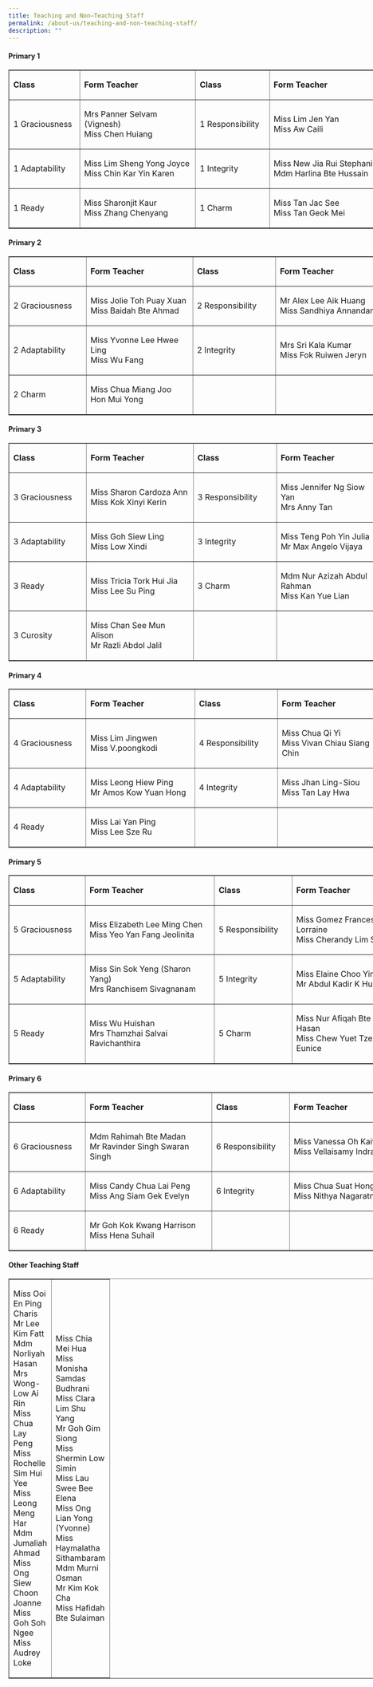 ```yaml
---
title: Teaching and Non–Teaching Staff
permalink: /about-us/teaching-and-non-teaching-staff/
description: ""
---
```

#### Primary 1

<table border="1" cellpadding="0" cellspacing="0" style="width:759px;" width="759">
	<tbody>
		<tr>
			<td style="width:130px;">
			<p><strong>Class</strong></p>
			</td>
			<td style="width:244px;">
			<p><strong>Form Teacher</strong></p>
			</td>
			<td style="width:137px;">
			<p><strong>Class</strong></p>
			</td>
			<td style="width:247px;">
			<p><strong>Form Teacher</strong></p>
			</td>
		</tr>
		<tr>
			<td style="width:60px;">
			<p>1 Graciousness</p>
			</td>
			<td style="width:60px;">
			<p>Mrs Panner Selvam (Vignesh)<br />
			Miss Chen Huiang</p>
			</td>
			<td style="width:60px;">
			<p>1 Responsibility</p>
			</td>
			<td style="width:60px;">
			<p>Miss Lim Jen Yan<br />
			Miss Aw Caili</p>
			</td>
		</tr>
		<tr>
			<td>
			<p>1 Adaptability</p>
			</td>
			<td>
			<p>Miss Lim Sheng Yong Joyce<br />
			Miss Chin Kar Yin Karen&nbsp;</p>
			</td>
			<td>
			<p>1 Integrity&nbsp;</p>
			</td>
			<td>
			<p>Miss New Jia Rui Stephanie<br />
			Mdm Harlina Bte Hussain&nbsp;</p>
			</td>
		</tr>
		<tr>
			<td>
			<p>1 Ready</p>
			</td>
			<td>
			<p>Miss Sharonjit Kaur<br />
			Miss Zhang Chenyang&nbsp;</p>
			</td>
			<td>
			<p>1 Charm&nbsp;</p>
			</td>
			<td>
			<p>Miss Tan Jac See<br>
			Miss Tan Geok Mei&nbsp;</p>
			</td>
		</tr>
	</tbody>
</table>

#### Primary 2

<table border="1" cellpadding="0" cellspacing="0" style="width:757px;" width="757">
	<tbody>
		<tr>
			<td style="width:145px;">
			<p><strong>Class</strong></p>
			</td>
			<td style="width:225px;">
			<p><strong>Form Teacher</strong></p>
			</td>
			<td style="width:159px;">
			<p><strong>Class</strong></p>
			</td>
			<td style="width:228px;">
			<p><strong>Form Teacher</strong></p>
			</td>
		</tr>
		<tr>
			<td style="width:60px;">
			<p>2 Graciousness</p>
			</td>
			<td style="width:60px;">
			<p>Miss Jolie Toh Puay Xuan<br />
			Miss Baidah Bte Ahmad</p>
			</td>
			<td style="width:60px;">
			<p>2 Responsibility</p>
			</td>
			<td style="width:60px;">
			<p>Mr Alex Lee Aik Huang<br />
			Miss Sandhiya Annandan</p>
			</td>
		</tr>
		<tr>
			<td>
			<p>2 Adaptability</p>
			</td>
			<td>
			<p>Miss Yvonne Lee Hwee Ling<br />
			Miss Wu Fang&nbsp;</p>
			</td>
			<td>
			<p>2 Integrity&nbsp;</p>
			</td>
			<td>
			<p>Mrs Sri Kala Kumar<br />
			Miss Fok Ruiwen Jeryn&nbsp;</p>
			</td>
		</tr>
		<tr>
			<td>
			<p>2 Charm</p>
			</td>
			<td>
			<p>Miss Chua Miang Joo<br />
			Hon Mui Yong&nbsp;</p>
			</td>
			<td>
			<p>&nbsp;</p>
			</td>
			<td>&nbsp;</td>
		</tr>
	</tbody>
</table>

#### Primary 3

<table border="1" cellpadding="0" cellspacing="0" style="width:757px;" width="757">
	<tbody>
		<tr>
			<td style="width:145px;">
			<p><strong>Class</strong></p>
			</td>
			<td style="width:225px;">
			<p><strong>Form Teacher</strong></p>
			</td>
			<td style="width:159px;">
			<p><strong>Class</strong></p>
			</td>
			<td style="width:228px;">
			<p><strong>Form Teacher</strong></p>
			</td>
		</tr>
		<tr>
			<td style="width:60px;">
			<p>3 Graciousness</p>
			</td>
			<td style="width:60px;">
			<p>Miss Sharon Cardoza Ann<br />
			Miss Kok Xinyi Kerin</p>
			</td>
			<td style="width:60px;">
			<p>3 Responsibility</p>
			</td>
			<td style="width:60px;">
			<p>Miss Jennifer Ng Siow Yan<br />
			Mrs Anny Tan</p>
			</td>
		</tr>
		<tr>
			<td>
			<p>3 Adaptability</p>
			</td>
			<td>
			<p>Miss Goh Siew Ling<br />
			Miss Low Xindi&nbsp;</p>
			</td>
			<td>
			<p>3 Integrity&nbsp;</p>
			</td>
			<td>
			<p>Miss Teng Poh Yin Julia <br>
		Mr Max Angelo Vijaya&nbsp;</p>
			</td>
		</tr>
		<tr>
			<td>
			<p>3 Ready</p>
			</td>
			<td>
			<p>Miss Tricia Tork Hui Jia<br />
			Miss Lee Su Ping&nbsp;</p>
			</td>
			<td>
			<p>3 Charm&nbsp;</p>
			</td>
			<td>
			<p>Mdm Nur Azizah Abdul Rahman<br />
			Miss Kan Yue Lian&nbsp;</p>
			</td>
		</tr>
		<tr>
			<td>
			<p>3 Curosity&nbsp;</p>
			</td>
			<td>
			<p>Miss Chan See Mun Alison<br />
			Mr Razli Abdol Jalil&nbsp;</p>
			</td>
			<td>
			<p align="center">&nbsp;</p>
			</td>
			<td>
			<p align="center">&nbsp;</p>
			</td>
		</tr>
	</tbody>
</table>

#### Primary 4

<table border="1" cellpadding="0" cellspacing="0" style="width:757px;" width="757">
	<tbody>
		<tr>
			<td style="width:145px;">
			<p><strong>Class</strong></p>
			</td>
			<td style="width:225px;">
			<p><strong>Form Teacher</strong></p>
			</td>
			<td style="width:159px;">
			<p><strong>Class</strong></p>
			</td>
			<td style="width:228px;">
			<p><strong>Form Teacher</strong></p>
			</td>
		</tr>
		<tr>
			<td style="width:60px;">
			<p>4 Graciousness</p>
			</td>
			<td style="width:60px;">
			<p>Miss Lim Jingwen<br />
			Miss V.poongkodi</p>
			</td>
			<td style="width:60px;">
			<p>4 Responsibility</p>
			</td>
			<td style="width:60px;">
			<p>Miss Chua Qi Yi<br />
			Miss Vivan Chiau Siang Chin</p>
			</td>
		</tr>
		<tr>
			<td>
			<p>4 Adaptability</p>
			</td>
			<td>
			<p>Miss Leong Hiew Ping<br />
			Mr Amos Kow Yuan Hong</p>
			</td>
			<td>
			<p>4 Integrity&nbsp;</p>
			</td>
			<td>
			<p>Miss Jhan Ling-Siou<br />
			Miss Tan Lay Hwa&nbsp;</p>
			</td>
		</tr>
		<tr>
			<td>
			<p>4 Ready</p>
			</td>
			<td>
			<p>Miss Lai Yan Ping<br />
			Miss Lee Sze Ru&nbsp;</p>
			</td>
			<td>&nbsp;</td>
			<td>&nbsp;</td>
		</tr>
	</tbody>
</table>

#### Primary 5

<table border="1" cellpadding="0" cellspacing="0" style="width:789px;" width="789">
	<tbody>
		<tr>
			<td style="width:143px;">
			<p><strong>Class</strong></p>
			</td>
			<td style="width:271px;">
			<p><strong>Form Teacher</strong></p>
			</td>
			<td style="width:146px;">
			<p><strong>Class</strong></p>
			</td>
			<td style="width:228px;">
			<p><strong>Form Teacher</strong></p>
			</td>
		</tr>
		<tr>
			<td style="width:60px;">
			<p>5 Graciousness</p>
			</td>
			<td style="width:60px;">
			<p>Miss Elizabeth Lee Ming Chen<br />
			Miss Yeo Yan Fang Jeolinita</p>
			</td>
			<td style="width:60px;">
			<p>5 Responsibility</p>
			</td>
			<td style="width:60px;">
			<p>Miss Gomez Frances Lorraine<br />
			Miss Cherandy Lim Sujun</p>
			</td>
		</tr>
		<tr>
			<td>
			<p>5 Adaptability</p>
			</td>
			<td>
			<p>Miss Sin Sok Yeng (Sharon Yang)<br />
			Mrs Ranchisem Sivagnanam&nbsp;</p>
			</td>
			<td>
			<p>5 Integrity&nbsp;</p>
			</td>
			<td>
			<p>Miss Elaine Choo Yin Lin<br />
			Mr Abdul Kadir K Hussan&nbsp;</p>
			</td>
		</tr>
		<tr>
			<td>
			<p>5 Ready</p>
			</td>
			<td>
			<p>Miss Wu Huishan<br />
			Mrs Thamzhai Salvai Ravichanthira&nbsp;</p>
			</td>
			<td>
			<p>5 Charm&nbsp;</p>
			</td>
			<td>
			<p>Miss Nur Afiqah Bte Hasan<br />
			Miss Chew Yuet Tze Eunice</p>
			</td>
		</tr>
	</tbody>
</table>

#### Primary 6

<table border="1" cellpadding="0" cellspacing="0" style="width:789px;" width="789">
	<tbody>
		<tr>
			<td style="width:143px;">
			<p><strong>Class</strong></p>
			</td>
			<td style="width:271px;">
			<p><strong>Form Teacher</strong></p>
			</td>
			<td style="width:146px;">
			<p><strong>Class</strong></p>
			</td>
			<td style="width:228px;">
			<p><strong>Form Teacher</strong></p>
			</td>
		</tr>
		<tr>
			<td style="width:60px;">
			<p>6 Graciousness</p>
			</td>
			<td style="width:60px;">
			<p>Mdm Rahimah Bte Madan<br />
			Mr Ravinder Singh Swaran Singh</p>
			</td>
			<td style="width:60px;">
			<p>6 Responsibility</p>
			</td>
			<td style="width:60px;">
			<p>Miss Vanessa Oh Kaiwen<br />
			Miss Vellaisamy Indrani</p>
			</td>
		</tr>
		<tr>
			<td>
			<p>6 Adaptability</p>
			</td>
			<td>
			<p>Miss Candy Chua Lai Peng<br />
			Miss Ang Siam Gek Evelyn&nbsp;</p>
			</td>
			<td>
			<p>6 Integrity&nbsp;</p>
			</td>
			<td>
			<p>Miss Chua Suat Hong<br />
			Miss Nithya Nagaratnam&nbsp;</p>
			</td>
		</tr>
		<tr>
			<td>
			<p>6 Ready</p>
			</td>
			<td>
			<p>Mr Goh Kok Kwang Harrison<br />
			Miss Hena Suhail&nbsp;</p>
			</td>
			<td>
			<p>&nbsp;</p>
			</td>
			<td>&nbsp;</td>
		</tr>
	</tbody>
</table>

#### Other Teaching Staff

<table border="1" cellpadding="0" cellspacing="0" style="width:789px;" width="789">
	<tbody>
		<tr>
			<td style="width:60px;">
			<p>Miss Ooi En Ping Charis<br />
			Mr Lee Kim Fatt<br />
			Mdm Norliyah Hasan<br />
			Mrs Wong-Low Ai Rin<br />
			Miss Chua Lay Peng<br />
			Miss Rochelle Sim Hui Yee<br />
			Miss Leong Meng Har<br />
			Mdm Jumaliah Ahmad<br />
			Miss Ong Siew Choon Joanne<br />
			Miss Goh Soh Ngee<br />
			Miss Audrey Loke</p>
			</td>
			<td style="width:60px;">
			<p>Miss Chia Mei Hua<br />
			Miss Monisha Samdas Budhrani<br />
			Miss Clara Lim Shu Yang<br />
			Mr Goh Gim Siong<br />
			Miss Shermin Low Simin<br />
			Miss Lau Swee Bee Elena<br />
			Miss Ong Lian Yong (Yvonne)<br />
			Miss Haymalatha Sithambaram<br />
			Mdm Murni Osman<br />
			Mr Kim Kok Cha<br />
				Miss Hafidah Bte Sulaiman</p>
			</td>
		</tr>
	</tbody>
</table>
